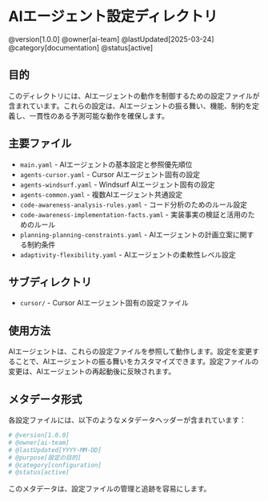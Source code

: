 # AIエージェント設定ディレクトリ

@version[1.0.0]
@owner[ai-team]
@lastUpdated[2025-03-24]
@category[documentation]
@status[active]

## 目的

このディレクトリには、AIエージェントの動作を制御するための設定ファイルが含まれています。これらの設定は、AIエージェントの振る舞い、機能、制約を定義し、一貫性のある予測可能な動作を確保します。

## 主要ファイル

- `main.yaml` - AIエージェントの基本設定と参照優先順位
- `agents-cursor.yaml` - Cursor AIエージェント固有の設定
- `agents-windsurf.yaml` - Windsurf AIエージェント固有の設定
- `agents-common.yaml` - 複数AIエージェント共通設定
- `code-awareness-analysis-rules.yaml` - コード分析のためのルール設定
- `code-awareness-implementation-facts.yaml` - 実装事実の検証と活用のためのルール
- `planning-planning-constraints.yaml` - AIエージェントの計画立案に関する制約条件
- `adaptivity-flexibility.yaml` - AIエージェントの柔軟性レベル設定

## サブディレクトリ

- `cursor/` - Cursor AIエージェント固有の設定ファイル

## 使用方法

AIエージェントは、これらの設定ファイルを参照して動作します。設定を変更することで、AIエージェントの振る舞いをカスタマイズできます。設定ファイルの変更は、AIエージェントの再起動後に反映されます。

## メタデータ形式

各設定ファイルには、以下のようなメタデータヘッダーが含まれています：

```yaml
# @version[1.0.0]
# @owner[ai-team]
# @lastUpdated[YYYY-MM-DD]
# @purpose[設定の目的]
# @category[configuration]
# @status[active]
```

このメタデータは、設定ファイルの管理と追跡を容易にします。
